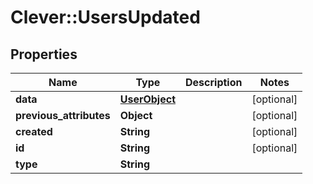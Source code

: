 # Clever::UsersUpdated

## Properties
Name | Type | Description | Notes
------------ | ------------- | ------------- | -------------
**data** | [**UserObject**](UserObject.md) |  | [optional] 
**previous_attributes** | **Object** |  | [optional] 
**created** | **String** |  | [optional] 
**id** | **String** |  | [optional] 
**type** | **String** |  | 

